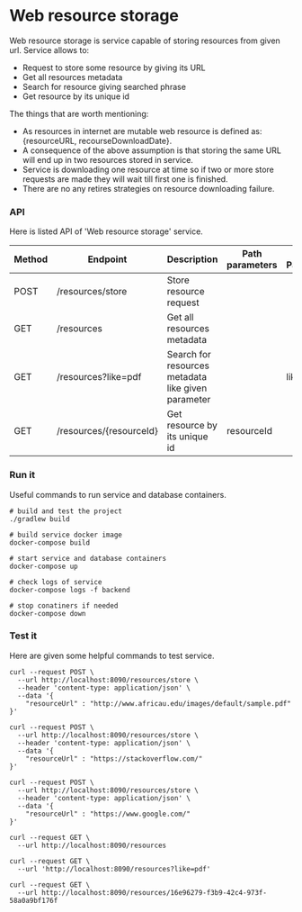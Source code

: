 # Web resource storage

Web resource storage is service capable of storing resources from given url. Service allows to: 
- Request to store some resource by giving its URL
- Get all resources metadata
- Search for resource giving searched phrase
- Get resource by its unique id 

The things that are worth mentioning:
- As resources in internet are mutable web resource is defined as: {resourceURL, recourseDownloadDate}.
- A consequence of the above assumption is that storing the same URL will end up in two resources stored in service.
- Service is downloading one resource at time so if two or more store requests are made they will wait till first one is finished.
- There are no any retires strategies on resource downloading failure.

### API

Here is listed API of 'Web resource storage' service.


| Method | Endpoint |  Description | Path parameters | Request Parameters | Body parameters |
| ------------- | ------------- | ------------- | ------------- | ------------- | ------------- |
| POST | /resources/store | Store resource request | | | resourceUrl |
| GET | /resources | Get all resources metadata | | | |
| GET | /resources?like=pdf | Search for resources metadata like given parameter | | like | |
| GET | /resources/{resourceId} | Get resource by its unique id | resourceId | | |

### Run it

Useful commands to run service and database containers.

```
# build and test the project
./gradlew build

# build service docker image
docker-compose build 

# start service and database containers
docker-compose up 

# check logs of service
docker-compose logs -f backend

# stop conatiners if needed
docker-compose down
```
### Test it

Here are given some helpful commands to test service.

```
curl --request POST \
  --url http://localhost:8090/resources/store \
  --header 'content-type: application/json' \
  --data '{
	"resourceUrl" : "http://www.africau.edu/images/default/sample.pdf"
}'

curl --request POST \
  --url http://localhost:8090/resources/store \
  --header 'content-type: application/json' \
  --data '{
	"resourceUrl" : "https://stackoverflow.com/"
}'

curl --request POST \
  --url http://localhost:8090/resources/store \
  --header 'content-type: application/json' \
  --data '{
	"resourceUrl" : "https://www.google.com/"
}'

curl --request GET \
  --url http://localhost:8090/resources

curl --request GET \
  --url 'http://localhost:8090/resources?like=pdf'

curl --request GET \
  --url http://localhost:8090/resources/16e96279-f3b9-42c4-973f-58a0a9bf176f
```
